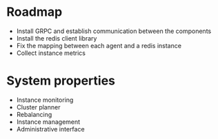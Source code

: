 # Roadmap

* Install GRPC and establish communication between the components
* Install the redis client library
* Fix the mapping between each agent and a redis instance
* Collect instance metrics

# System properties

* Instance monitoring
* Cluster planner
* Rebalancing
* Instance management
* Administrative interface
